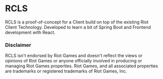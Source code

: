 # RCLS
RCLS is a proof-of-concept for a Client build on top of the existing Riot Client Technology. Developed to learn a bit of
Spring Boot and Frontend development with React.

### Disclaimer
RCLS isn't endorsed by Riot Games and doesn't reflect the views or opinions of Riot Games or anyone officially involved in producing or managing Riot Games properties.
Riot Games, and all associated properties are trademarks or registered trademarks of Riot Games, Inc.